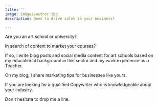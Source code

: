```yaml
---
title: ''
image: images/author.jpg
description: Need to drive sales to your business?

---
```

Are you an art school or university? 

In search of content to market your courses?

If so, I write blog posts and social media content for art schools based on my educational background in this sector and my work experience as a Teacher.

On my blog, I share marketing tips for businesses like yours.

If you are looking for a qualified Copywriter who is knowledgeable about your industry.

Don't hesitate to drop me a line.